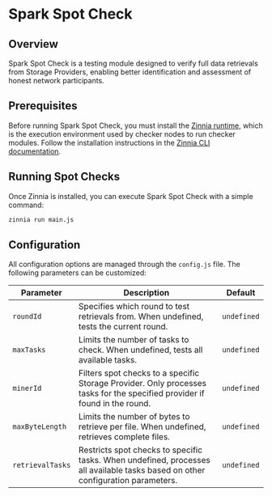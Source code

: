 # Spark Spot Check

## Overview
Spark Spot Check is a testing module designed to verify full data retrievals from Storage Providers, enabling better identification and assessment of honest network participants.

## Prerequisites
Before running Spark Spot Check, you must install the [Zinnia runtime](https://github.com/CheckerNetwork/zinnia), which is the execution environment used by checker nodes to run checker modules. Follow the installation instructions in the [Zinnia CLI documentation](https://github.com/CheckerNetwork/zinnia/blob/main/cli/README.md#installation).

## Running Spot Checks
Once Zinnia is installed, you can execute Spark Spot Check with a simple command:

```sh
zinnia run main.js
```

## Configuration
All configuration options are managed through the `config.js` file. The following parameters can be customized:

| Parameter | Description | Default |
|-----------|-------------|---------|
| `roundId` | Specifies which round to test retrievals from. When undefined, tests the current round. | `undefined` |
| `maxTasks` | Limits the number of tasks to check. When undefined, tests all available tasks. | `undefined` |
| `minerId` | Filters spot checks to a specific Storage Provider. Only processes tasks for the specified provider if found in the round. | `undefined` |
| `maxByteLength` | Limits the number of bytes to retrieve per file. When undefined, retrieves complete files. | `undefined` |
| `retrievalTasks` | Restricts spot checks to specific tasks. When undefined, processes all available tasks based on other configuration parameters. | `undefined` |
